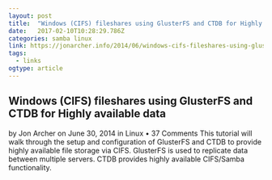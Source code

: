 ```yaml
---
layout: post 
title:  "Windows (CIFS) fileshares using GlusterFS and CTDB for Highly available data - Jon Archer" 
date:   2017-02-10T10:28:29.786Z 
categories: samba linux
link: https://jonarcher.info/2014/06/windows-cifs-fileshares-using-glusterfs-ctdb-highly-available-data/ 
tags:
  - links
ogtype: article 
---
```


## Windows (CIFS) fileshares using GlusterFS and CTDB for Highly available data
by Jon Archer on June 30, 2014 in Linux • 37 Comments
This tutorial will walk through the setup and configuration of GlusterFS and CTDB to provide highly available file storage via CIFS. GlusterFS is used to replicate data between multiple servers. CTDB provides highly available CIFS/Samba functionality.